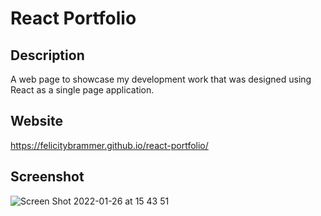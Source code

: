 # React Portfolio

## Description

A web page to showcase my development work that was designed using React as a single page application.

## Website

https://felicitybrammer.github.io/react-portfolio/

## Screenshot

![Screen Shot 2022-01-26 at 15 43 51](https://user-images.githubusercontent.com/39717428/151259700-1d84a731-28a3-4cf9-9452-9bb1b01aba0e.png)

